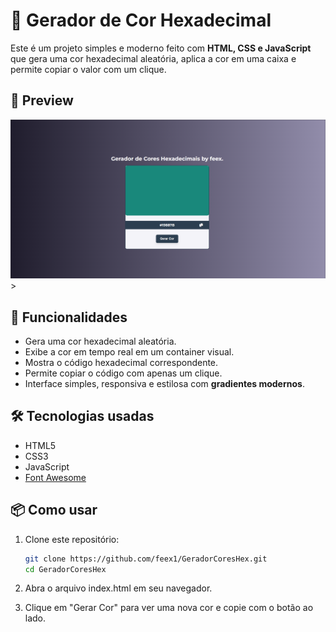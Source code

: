 # 🎨 Gerador de Cor Hexadecimal

Este é um projeto simples e moderno feito com **HTML, CSS e JavaScript** que gera uma cor hexadecimal aleatória, aplica a cor em uma caixa e permite copiar o valor com um clique.

## 📸 Preview

![Preview do Projeto](print-gerador.png) >

## 🚀 Funcionalidades

- Gera uma cor hexadecimal aleatória.
- Exibe a cor em tempo real em um container visual.
- Mostra o código hexadecimal correspondente.
- Permite copiar o código com apenas um clique.
- Interface simples, responsiva e estilosa com **gradientes modernos**.

## 🛠️ Tecnologias usadas

- HTML5
- CSS3
- JavaScript
- [Font Awesome](https://cdnjs.com/libraries/font-awesome)

## 📦 Como usar

1. Clone este repositório:
   ```bash
   git clone https://github.com/feex1/GeradorCoresHex.git
   cd GeradorCoresHex
2. Abra o arquivo index.html em seu navegador.

3. Clique em "Gerar Cor" para ver uma nova cor e copie com o botão ao lado.
